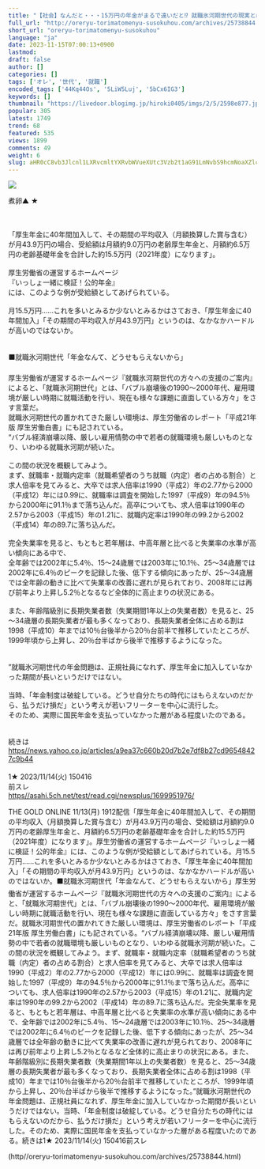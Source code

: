```yaml
---
title: "【社会】なんだと・・・15万円の年金がまるで遠いだと⁉ 就職氷河期世代の現実とは？ "
full_url: "http://oreryu-torimatomenyu-susokuhou.com/archives/25738844.html"
short_url: "oreryu-torimatomenyu-susokuhou"
language: "ja"
date: 2023-11-15T07:00:13+0900
lastmod: 
draft: false
author: []
categories: []
tags: ['オレ', '世代', '就職']
encoded_tags: ['44Kq44Os', '5LiW5Luj', '5bCx6IG3']
keywords: []
thumbnail: "https://livedoor.blogimg.jp/hiroki0405/imgs/2/5/2598e877.jpg"
popular: 305
latest: 1749
trend: 68
featured: 535
views: 1899
comments: 49
weight: 6
slug: aHR0cC8vb3Jlcnl1LXRvcmltYXRvbWVueXUtc3Vzb2t1aG91LmNvbS9hcmNoaXZlcy8yNTczODg0NC5odG1s
---
```


![](https://livedoor.blogimg.jp/hiroki0405/imgs/2/5/2598e877.jpg)

<div><p>煮卵▲ ★ </p><br> <br> 「厚生年金に40年間加入して、その期間の平均収入（月額換算した賞与含む）が月43.9万円の場合、受給額は月額約9.0万円の老齢厚生年金と、月額約6.5万円の老齢基礎年金を合計した約15.5万円（2021年度）になります」。 <br> <br> 厚生労働省の運営するホームページ <br> 『いっしょ一緒に検証！公的年金』 <br> には、このような例が受給額としてあげられている。 <br> <br> 月15.5万円……これを多いとみるか少ないとみるかはさておき、「厚生年金に40年間加入」「その期間の平均収入が月43.9万円」というのは、なかなかハードルが高いのではないか。 <br> <br> <br> ⬛就職氷河期世代「年金なんて、どうせもらえないから」 <br> <br> 厚生労働省が運営するホームページ『就職氷河期世代の方々への支援のご案内』によると、「就職氷河期世代」とは、「バブル崩壊後の1990～2000年代、雇用環境が厳しい時期に就職活動を行い、現在も様々な課題に直面している方々」をさす言葉だ。 <br> 就職氷河期世代の置かれてきた厳しい環境は、厚生労働省のレポート「平成21年版 厚生労働白書」にも記されている。 <br> “バブル経済崩壊以降、厳しい雇用情勢の中で若者の就職環境も厳しいものとなり、いわゆる就職氷河期が続いた。 <br> <br> この間の状況を概観してみよう。 <br> まず、就職率・就職内定率（就職希望者のうち就職（内定）者の占める割合）と求人倍率を見てみると、大卒では求人倍率は1990（平成2）年の2.77から2000（平成12）年には0.99に、就職率は調査を開始した1997（平成9）年の94.5％から2000年に91.1％まで落ち込んだ。高卒についても、求人倍率は1990年の2.57から2003（平成15）年の1.21に、就職内定率は1990年の99.2から2002（平成14）年の89.7に落ち込んだ。 <br> <br> 完全失業率を見ると、もともと若年層は、中高年層と比べると失業率の水準が高い傾向にある中で、 <br> 全年齢では2002年に5.4％、15～24歳層では2003年に10.1％、25～34歳層では2002年に6.4％のピークを記録した後、低下する傾向にあったが、25～34歳層では全年齢の動きに比べて失業率の改善に遅れが見られており、2008年には再び前年より上昇し5.2％となるなど全体的に高止まりの状況にある。 <br> <br> また、年齢階級別に長期失業者数（失業期間1年以上の失業者数）を見ると、25～34歳層の長期失業者が最も多くなっており、長期失業者全体に占める割は <br> 1998（平成10）年までは10％台後半から20％台前半で推移していたところが、1999年頃から上昇し、20％台半ばから後半で推移するようになった。 <br> <br> <br> ”就職氷河期世代の年金問題は、正規社員になれず、厚生年金に加入していなかった期間が長いというだけではない。 <br> <br> 当時、「年金制度は破綻している。どうせ自分たちの時代にはもらえないのだから、払うだけ損だ」という考えが若いフリーターを中心に流行した。 <br> そのため、実際に国民年金を支払っていなかった層がある程度いたのである。 <br> <br> <br> 続きは <br> <a target='_blank' href='https//news.yahoo.co.jp/articles/a9ea37c660b20d7b2e7df8b27cd96548427c9b44'>https//news.yahoo.co.jp/articles/a9ea37c660b20d7b2e7df8b27cd96548427c9b44</a> <br> <br> 1★ 2023/11/14(火) 150416 <br> 前スレ <br> <a target='_blank' href='https//asahi.5ch.net/test/read.cgi/newsplus/1699951976/'>https//asahi.5ch.net/test/read.cgi/newsplus/1699951976/</a> <p>THE GOLD ONLINE 11/13(月) 1912配信「厚生年金に40年間加入して、その期間の平均収入（月額換算した賞与含む）が月43.9万円の場合、受給額は月額約9.0万円の老齢厚生年金と、月額約6.5万円の老齢基礎年金を合計した約15.5万円（2021年度）になります」。厚生労働省の運営するホームページ『いっしょ一緒に検証！公的年金』には、このような例が受給額としてあげられている。月15.5万円……これを多いとみるか少ないとみるかはさておき、「厚生年金に40年間加入」「その期間の平均収入が月43.9万円」というのは、なかなかハードルが高いのではないか。⬛就職氷河期世代「年金なんて、どうせもらえないから」厚生労働省が運営するホームページ『就職氷河期世代の方々への支援のご案内』によると、「就職氷河期世代」とは、「バブル崩壊後の1990～2000年代、雇用環境が厳しい時期に就職活動を行い、現在も様々な課題に直面している方々」をさす言葉だ。就職氷河期世代の置かれてきた厳しい環境は、厚生労働省のレポート「平成21年版 厚生労働白書」にも記されている。“バブル経済崩壊以降、厳しい雇用情勢の中で若者の就職環境も厳しいものとなり、いわゆる就職氷河期が続いた。この間の状況を概観してみよう。まず、就職率・就職内定率（就職希望者のうち就職（内定）者の占める割合）と求人倍率を見てみると、大卒では求人倍率は1990（平成2）年の2.77から2000（平成12）年には0.99に、就職率は調査を開始した1997（平成9）年の94.5％から2000年に91.1％まで落ち込んだ。高卒についても、求人倍率は1990年の2.57から2003（平成15）年の1.21に、就職内定率は1990年の99.2から2002（平成14）年の89.7に落ち込んだ。完全失業率を見ると、もともと若年層は、中高年層と比べると失業率の水準が高い傾向にある中で、全年齢では2002年に5.4％、15～24歳層では2003年に10.1％、25～34歳層では2002年に6.4％のピークを記録した後、低下する傾向にあったが、25～34歳層では全年齢の動きに比べて失業率の改善に遅れが見られており、2008年には再び前年より上昇し5.2％となるなど全体的に高止まりの状況にある。また、年齢階級別に長期失業者数（失業期間1年以上の失業者数）を見ると、25～34歳層の長期失業者が最も多くなっており、長期失業者全体に占める割は1998（平成10）年までは10％台後半から20％台前半で推移していたところが、1999年頃から上昇し、20％台半ばから後半で推移するようになった。”就職氷河期世代の年金問題は、正規社員になれず、厚生年金に加入していなかった期間が長いというだけではない。当時、「年金制度は破綻している。どうせ自分たちの時代にはもらえないのだから、払うだけ損だ」という考えが若いフリーターを中心に流行した。そのため、実際に国民年金を支払っていなかった層がある程度いたのである。続きは1★ 2023/11/14(火) 150416前スレ</p></div>

(http//oreryu-torimatomenyu-susokuhou.com/archives/25738844.html)
